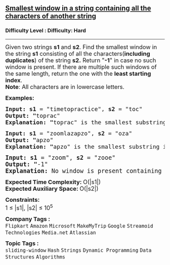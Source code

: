 <h2><a href="https://www.geeksforgeeks.org/problems/smallest-window-in-a-string-containing-all-the-characters-of-another-string-1587115621/1?itm_source=geeksforgeeks&itm_medium=article&itm_campaign=practice_card">Smallest window in a string containing all the characters of another string</a></h2><h3>Difficulty Level : Difficulty: Hard</h3><hr><div class="problems_problem_content__Xm_eO"><p><span style="font-size: 18px;">Given two strings <strong>s1</strong> and <strong>s2</strong>. Find the smallest window in the string <strong>s1</strong> consisting of all the characters(<strong>including duplicates</strong>) of the string <strong>s2.</strong> </span><span style="font-size: 18px;">Return "<strong>-1</strong>" in case no such window is present. If there are multiple such windows of the same length, return the one with the <strong>least starting index</strong>.<br><strong>Note</strong>: All characters are in lowercase letters.&nbsp;</span></p>
<p><span style="font-size: 18px;"><strong>Examples:</strong></span></p>
<pre><span style="font-size: 18px;"><strong>Input: s1</strong> = "timetopractice", <strong>s2</strong> = "toc"
<strong>Output: "</strong>toprac"<strong>
Explanation: "</strong>toprac" is the smallest substring in which "toc" can be found.</span>
</pre>
<pre><span style="font-size: 18px;"><strong>Input: s1</strong> = "zoomlazapzo", <strong>s2</strong> = "oza"
<strong>Output: "</strong>apzo"<strong>
Explanation: </strong><strong>"</strong>apzo" is the smallest substring in which "oza" can be found.<br></span></pre>
<pre><span style="font-size: 14pt;"><strong>Input: s1</strong> = "zoom", <strong>s2</strong> = "zooe"
<strong>Output: "</strong>-1"<strong>
Explanation: </strong>No window is present containing all characters of s2.</span></pre>
<p><span style="font-size: 18px;"><strong>Expected Time Complexity: </strong>O(|s1|)<br><strong>Expected Auxiliary Space: </strong>O(|s2|)</span></p>
<p><span style="font-size: 18px;"><strong>Constraints:&nbsp;</strong><br>1 ≤ |s1|, |s2| ≤ 10<sup>5</sup></span></p></div><p><span style=font-size:18px><strong>Company Tags : </strong><br><code>Flipkart</code>&nbsp;<code>Amazon</code>&nbsp;<code>Microsoft</code>&nbsp;<code>MakeMyTrip</code>&nbsp;<code>Google</code>&nbsp;<code>Streamoid Technologies</code>&nbsp;<code>Media.net</code>&nbsp;<code>Atlassian</code>&nbsp;<br><p><span style=font-size:18px><strong>Topic Tags : </strong><br><code>sliding-window</code>&nbsp;<code>Hash</code>&nbsp;<code>Strings</code>&nbsp;<code>Dynamic Programming</code>&nbsp;<code>Data Structures</code>&nbsp;<code>Algorithms</code>&nbsp;